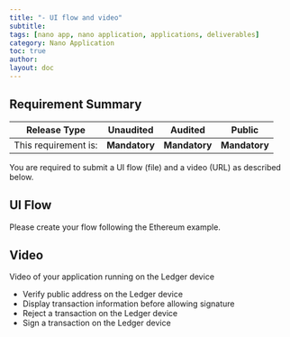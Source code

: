 ```yaml
---
title: "- UI flow and video"
subtitle:
tags: [nano app, nano application, applications, deliverables]
category: Nano Application
toc: true
author:
layout: doc
---
```


## Requirement Summary

|    Release Type       |          Unaudited     |          Audited       |          Public        |
|-----------------------|------------------------|------------------------|------------------------|
|  This requirement is: |    <b>Mandatory</b>    |   <b>Mandatory</b>     |   <b>Mandatory</b>     |

You are required to submit a UI flow (file) and a video (URL) as described below.

## UI Flow

Please create your flow following the Ethereum example.


## Video

Video of your application running on the Ledger device
- Verify public address on the Ledger device
- Display transaction information before allowing signature
- Reject a transaction on the Ledger device
- Sign a transaction on the Ledger device
